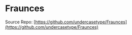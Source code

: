 # Fraunces

Source Repo: [https://github.com/undercasetype/Fraunces](https://github.com/undercasetype/Fraunces)
